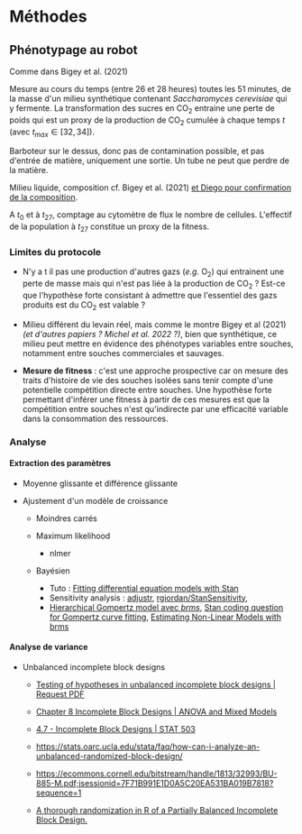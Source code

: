 # Méthodes

## Phénotypage au robot

Comme dans Bigey et al. (2021)

Mesure au cours du temps (entre 26 et 28 heures) toutes les 51 minutes, de la masse d'un milieu synthétique contenant *Saccharomyces cerevisiae* qui y fermente. La transformation des sucres en CO<sub>2</sub> entraine une perte de poids qui est un proxy de la production de CO<sub>2</sub> cumulée à chaque temps $t$ (avec $t_{max} \in [32,34]$).

Barboteur sur le dessus, donc pas de contamination possible, et pas d'entrée de matière, uniquement une sortie. Un tube ne peut que perdre de la matière.

Milieu liquide, composition cf. Bigey et al. (2021) <u>et Diego pour confirmation de la composition</u>.

A $t_0$ et à $t_{27}$, comptage au cytomètre de flux le nombre de cellules. L'effectif de la population à $t_{27}$ constitue un proxy de la fitness.

### Limites du protocole

- N'y a t il pas une production d'autres gazs (*e.g.* O<sub>2</sub>) qui entrainent une perte de masse mais qui n'est pas liée à la production de CO<sub>2</sub> ? Est-ce que l'hypothèse forte consistant à admettre que l'essentiel des gazs produits est du CO<sub>2</sub> est valable ?

- Milieu différent du levain réel, mais comme le montre Bigey et al (2021) *(et d'autres papiers ? Michel et al. 2022 ?)*, bien que synthétique, ce milieu peut mettre en évidence des phénotypes variables entre souches, notamment entre souches commerciales et sauvages.

- **Mesure de fitness** : c'est une approche prospective car on mesure des traits d'histoire de vie des souches isolées sans tenir compte d'une potentielle compétition directe entre souches. Une hypothèse forte permettant d'inférer une fitness à partir de ces mesures est que la compétition entre souches n'est qu'indirecte par une efficacité variable dans la consommation des ressources.

### Analyse

#### Extraction des paramètres

* Moyenne glissante et différence glissante

* Ajustement d'un modèle de croissance
  
  * Moindres carrés
  
  * Maximum likelihood
    
    * nlmer
  
  * Bayésien
    
    * Tuto : [Fitting differential equation models with Stan](https://shug3502.github.io/blog/DifferentialEqnsStan)
    * Sensitivity analysis : [adjustr](https://corymccartan.github.io/adjustr/), [rgiordan/StanSensitivity](https://github.com/rgiordan/StanSensitivity), 
    * [Hierarchical Gompertz model avec *brms*](https://discourse.mc-stan.org/t/hierarchical-gompertz-model/13724/13), [Stan coding question for Gompertz curve fitting](https://discourse.mc-stan.org/t/stan-coding-question-for-gompertz-curve-fitting/14618), [Estimating Non-Linear Models with brms](https://cran.r-project.org/web/packages/brms/vignettes/brms_nonlinear.html)

#### Analyse de variance

* Unbalanced incomplete block designs
  
  * [Testing of hypotheses in unbalanced incomplete block designs | Request PDF](https://www.researchgate.net/publication/288692473_Testing_of_hypotheses_in_unbalanced_incomplete_block_designs)
  
  * [Chapter 8 Incomplete Block Designs | ANOVA and Mixed Models](https://stat.ethz.ch/~meier/teaching/anova/incomplete-block-designs.html)
  
  * [4.7 - Incomplete Block Designs | STAT 503](https://online.stat.psu.edu/stat503/lesson/4/4.7)
  
  * https://stats.oarc.ucla.edu/stata/faq/how-can-i-analyze-an-unbalanced-randomized-block-design/
  
  * https://ecommons.cornell.edu/bitstream/handle/1813/32993/BU-885-M.pdf;jsessionid=7F71B991E1D0A5C20EA531BA019B7818?sequence=1
  
  * [A thorough randomization in R of a Partially Balanced Incomplete Block Design.](http://rstudio-pubs-static.s3.amazonaws.com/312_5cf6573d98d247d0a23c1d36ed7e7485.html)
